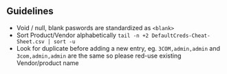## Guidelines

- Void / null, blank paswords are standardized as `<blank>`
- Sort Product/Vendor alphabetically `tail -n +2 DefaultCreds-Cheat-Sheet.csv | sort -u`
- Look for duplicate before adding a new entry, eg. `3COM,admin,admin` and `3com,admin,admin` are the same so please red-use existing Vendor/product name

